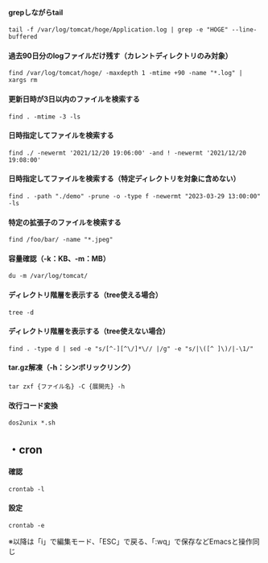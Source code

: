 #### grepしながらtail
```
tail -f /var/log/tomcat/hoge/Application.log | grep -e "HOGE" --line-buffered
```
#### 過去90日分のlogファイルだけ残す（カレントディレクトリのみ対象）
```
find /var/log/tomcat/hoge/ -maxdepth 1 -mtime +90 -name "*.log" | xargs rm
```
#### 更新日時が3日以内のファイルを検索する
```
find . -mtime -3 -ls
```
#### 日時指定してファイルを検索する  
```
find ./ -newermt '2021/12/20 19:06:00' -and ! -newermt '2021/12/20 19:08:00'
```
#### 日時指定してファイルを検索する（特定ディレクトリを対象に含めない）
```
find . -path "./demo" -prune -o -type f -newermt "2023-03-29 13:00:00" -ls
```

#### 特定の拡張子のファイルを検索する  
```
find /foo/bar/ -name "*.jpeg"
```

#### 容量確認（-k：KB、-m：MB）
```
du -m /var/log/tomcat/
```

#### ディレクトリ階層を表示する（tree使える場合）
```
tree -d
```

#### ディレクトリ階層を表示する（tree使えない場合）
```
find . -type d | sed -e "s/[^-][^\/]*\// |/g" -e "s/|\([^ ]\)/|-\1/"
```

#### tar.gz解凍（-h：シンボリックリンク）
```
tar zxf {ファイル名} -C {展開先} -h
```

#### 改行コード変換
```
dos2unix *.sh
```

## ・cron
#### 確認
```
crontab -l
```

#### 設定
```
crontab -e
```
※以降は「i」で編集モード、「ESC」で戻る、「:wq」で保存などEmacsと操作同じ  
